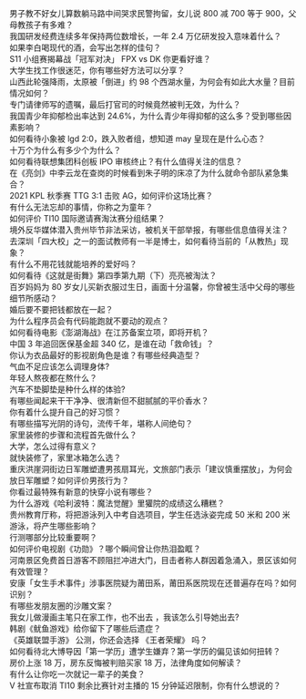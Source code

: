 男子教不好女儿算数躺马路中间哭求民警拘留，女儿说 800 减 700 等于 900，父母教孩子有多难？  
我国研发经费连续多年保持两位数增长，一年 2.4 万亿研发投入意味着什么？  
如果李白喝现代的酒，会写出怎样的佳句？  
S11 小组赛揭幕战「冠军对决」 FPX vs DK 你更看好谁？  
大学生找工作很迷茫，你有哪些好方法可以分享？  
山西此轮强降雨，太原被「倒进」约 98 个西湖水量，为何会有如此大水量？目前情况如何？  
专门请律师写的遗嘱，最后打官司的时候竟然被判无效，为什么？  
我国青少年抑郁检出率达到 24.6%，为什么青少年得抑郁的这么多？受到哪些因素影响？  
如何看待小象被 lgd 2:0，跌入败者组，想知道 may 皇现在是什么心态？  
十万个为什么有多少个为什么？  
如何看待联想集团科创板 IPO 审核终止？有什么值得关注的信息？  
在《亮剑》中李云龙在查岗的时候看到朱子明的床凉了为什么就命令部队紧急集合？  
2021 KPL 秋季赛 TTG 3:1 击败 AG，如何评价这场比赛？  
有什么无法忘却的事情，你称之为童年？  
如何评价 TI10 国际邀请赛淘汰赛分组结果？  
境外反华媒体潜入贵州毕节非法采访，被机关干部举报，有哪些信息值得关注？  
去深圳「四大校」之一的面试教师有一半是博士，如何看待当前的「从教热」现象？  
有什么不用花钱就能培养的爱好吗？  
如何看待《这就是街舞》第四季第九期（下）亮亮被淘汰？  
百岁妈妈为 80 岁女儿买新衣服过生日，画面十分温馨，你曾被生活中父母的哪些细节所感动？  
婚后要不要把钱都放在一起？  
为什么程序员会有代码能跑就不要动的观点？  
如何看待电影《澎湖海战》在江苏备案立项，即将开机？  
中国 3 年追回医保基金超 340 亿，是谁在动「救命钱」？  
你认为衣品最好的影视剧角色是谁？有哪些经典造型？  
气血不足应该怎么调理身体?  
年轻人熬夜都在熬什么？  
汽车不垫脚垫是种什么样的体验?  
有哪些闻起来干干净净、很清新但不甜腻腻的平价香水？  
你有着什么提升自己的好习惯？  
有哪些描写光阴的诗句，流传千年，堪称人间绝句？  
家里装修的步骤和流程首先做什么？  
大学，怎么过得有意义？  
就快装修了，家里冰箱怎么选？  
重庆洪崖洞街边日军雕塑遭男孩扇耳光，文旅部门表示「建议慎重摆放」，为何会放日军雕塑？如何评价男孩行为？  
你看过最特殊有新意的快穿小说有哪些？  
为什么游戏《哈利波特：魔法觉醒》里獾院的成绩这么糟糕？  
贵州教育厅称，将把游泳列入中考自选项目，学生任选泳姿完成 50 米和 200 米游泳，将产生哪些影响？  
行测哪部分比较重要啊？  
如何评价电视剧《功勋》？哪个瞬间曾让你热泪盈眶？  
河南景区免费首日游客不顾阻拦冲进大门，目击者称人群因着急涌入，景区该如何有效管理？  
安康「女生手术事件」涉事医院疑为莆田系，莆田系医院现在还普遍存在吗？如何识别？  
有哪些发朋友圈的沙雕文案？  
我女儿做漫画主笔只在家工作，也不出去 ，我该怎么引导她出去?  
韩剧《鱿鱼游戏》给你留下了哪些后遗症？  
《英雄联盟手游》 公测，你还会选择 《王者荣耀》 吗？  
如何看待北大博导因「第一学历」遭学生嫌弃？第一学历的偏见该如何扭转？  
房价上涨 18 万，房东反悔被判赔买家 18 万，法律角度如何解读？  
有什么让你吃一次就记一辈子的美食？  
V 社宣布取消 TI10 剩余比赛针对主播的 15 分钟延迟限制，你有什么想说的？  
